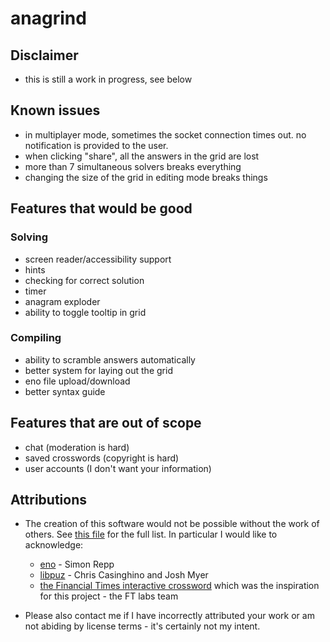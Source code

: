 # anagrind

## Disclaimer
- this is still a work in progress, see below

## Known issues
- in multiplayer mode, sometimes the socket connection times out. no notification is provided to the user.
- when clicking "share", all the answers in the grid are lost
- more than 7 simultaneous solvers breaks everything
- changing the size of the grid in editing mode breaks things

## Features that would be good
### Solving
- screen reader/accessibility support
- hints
- checking for correct solution
- timer
- anagram exploder
- ability to toggle tooltip in grid

### Compiling
- ability to scramble answers automatically
- better system for laying out the grid
- eno file upload/download
- better syntax guide

## Features that are out of scope
- chat (moderation is hard)
- saved crosswords (copyright is hard)
- user accounts (I don't want your information)

## Attributions
* The creation of this software would not be possible without the work of others. See [this file](licenses/README.md) for the full list. In particular I would like to acknowledge:
    - [eno](https://eno-lang.org/about) - Simon Repp
    - [libpuz](https://github.com/ccasin/hpuz/tree/master/contrib/libpuz) - Chris Casinghino and Josh Myer
    - [the Financial Times interactive crossword](https://labs.ft.com/experiment/2018/03/23/crosswords.html) which was the inspiration for this project - the FT labs team

* Please also contact me if I have incorrectly attributed your work or am not abiding by license terms - it's certainly not my intent.
